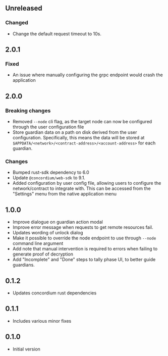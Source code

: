 ## Unreleased

### Changed

- Change the default request timeout to 10s.

## 2.0.1

### Fixed

- An issue where manually configuring the grpc endpoint would crash the application

## 2.0.0

### Breaking changes

- Removed `--node` cli flag, as the target node can now be configured through the user configuration file
- Store guardian data on a path on disk derived from the user configuration. Specifically, this means the data will be
  stored at `$APPDATA/<network>/<contract-address>/<account-address>` for each guardian.

### Changes

- Bumped rust-sdk dependency to 6.0
- Update `@concordium/web-sdk` to 9.1.
- Added configuration by user config file, allowing users to configure the network/contract to integrate with. This can
  be accessed from the "Settings" menu from the native application menu


## 1.0.0

- Improve dialogue on guardian action modal
- Improve error message when requests to get remote resources fail.
- Updates wording of unlock dialog
- Make it possible to override the node endpoint to use through `--node` command line argument
- Add note that manual intervention is required to errors when failing to generate proof of decryption
- Add "Incomplete" and "Done" steps to tally phase UI, to better guide guardians.

## 0.1.2

- Updates concordium rust dependencies

## 0.1.1

- Includes various minor fixes

## 0.1.0

- Initial version
